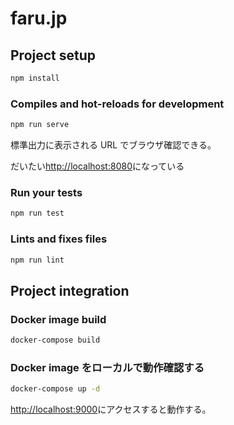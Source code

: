 # faru.jp

## Project setup

```bash
npm install
```

### Compiles and hot-reloads for development

```bash
npm run serve
```

標準出力に表示される URL でブラウザ確認できる。

だいたい<http://localhost:8080>になっている

### Run your tests

```bash
npm run test
```

### Lints and fixes files

```bash
npm run lint
```

## Project integration

### Docker image build

```bash
docker-compose build
```

### Docker image をローカルで動作確認する

```bash
docker-compose up -d
```

<http://localhost:9000>にアクセスすると動作する。
